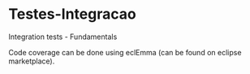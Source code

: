 # Testes-Integracao
Integration tests - Fundamentals

Code coverage can be done using eclEmma (can be found on eclipse marketplace).
